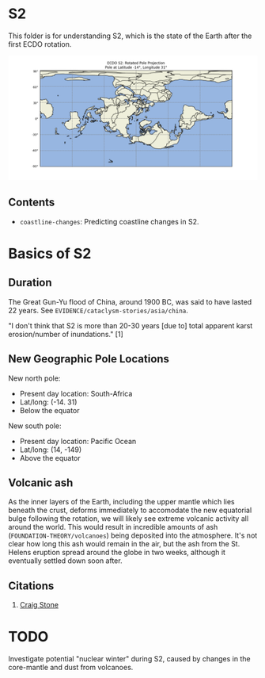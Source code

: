 # S2

This folder is for understanding S2, which is the state of the Earth after the first ECDO rotation.

![](img/s2.png)

## Contents

- `coastline-changes`: Predicting coastline changes in S2.

# Basics of S2

## Duration

The Great Gun-Yu flood of China, around 1900 BC, was said to have lasted 22 years. See `EVIDENCE/cataclysm-stories/asia/china`.

"I don't think that S2 is more than 20-30 years [due to] total apparent karst erosion/number of inundations." [1]

## New Geographic Pole Locations

New north pole:
- Present day location: South-Africa
- Lat/long: (-14. 31)
- Below the equator

New south pole:
- Present day location: Pacific Ocean
- Lat/long: (14, -149)
- Above the equator

## Volcanic ash

As the inner layers of the Earth, including the upper mantle which lies beneath the crust, deforms immediately to accomodate the new equatorial bulge following the rotation, we will likely see extreme volcanic activity all around the world. This would result in incredible amounts of ash (`FOUNDATION-THEORY/volcanoes`) being deposited into the atmosphere. It's not clear how long this ash would remain in the air, but the ash from the St. Helens eruption spread around the globe in two weeks, although it eventually settled down soon after.

## Citations

1. [Craig Stone](https://nobulart.com)

# TODO

Investigate potential "nuclear winter" during S2, caused by changes in the core-mantle and dust from volcanoes.
